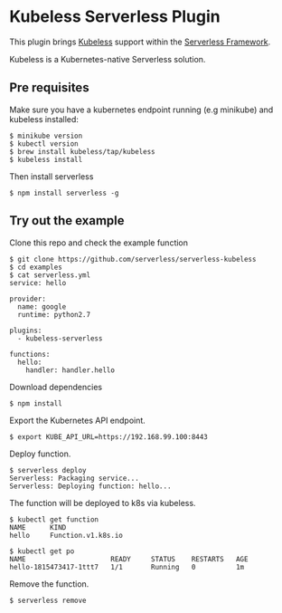 # Kubeless Serverless Plugin

This plugin brings [Kubeless](https://github.com/kubeless/kubeless) support within the [Serverless Framework](https://github.com/serverless).

Kubeless is a Kubernetes-native Serverless solution.

## Pre requisites

Make sure you have a kubernetes endpoint running (e.g minikube) and kubeless installed: 
 
```
$ minikube version
$ kubectl version
$ brew install kubeless/tap/kubeless
$ kubeless install
```

Then install serverless
```
$ npm install serverless -g
```

## Try out the example

Clone this repo and check the example function
```
$ git clone https://github.com/serverless/serverless-kubeless
$ cd examples
$ cat serverless.yml
service: hello

provider:
  name: google
  runtime: python2.7

plugins:
  - kubeless-serverless

functions:
  hello:
    handler: handler.hello
```

Download dependencies
```
$ npm install
```

Export the Kubernetes API endpoint.
```
$ export KUBE_API_URL=https://192.168.99.100:8443
```

Deploy function.
```
$ serverless deploy
Serverless: Packaging service...
Serverless: Deploying function: hello...
```

The function will be deployed to k8s via kubeless.
```
$ kubectl get function
NAME      KIND
hello     Function.v1.k8s.io

$ kubectl get po
NAME                     READY     STATUS    RESTARTS   AGE
hello-1815473417-1ttt7   1/1       Running   0          1m
```

Remove the function.
```
$ serverless remove
```
